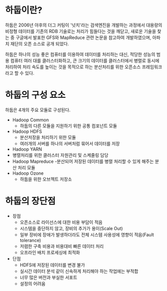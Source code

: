 # 하둡이란?
하둡은 2006년 야후의 더그 커팅이 '넛치'라는 검색엔진을 개발하는 과정에서 대용량의 비정형 데이터를 기존의 RDB 기술로는 처리가 힘들다는 것을 깨닫고, 
새로운 기술을 찾는 중 구글에서 발표한 GFS와 MapReduce 관련 논문을 참고하여 개발하였으며, 아파치 재단의 오픈 소스로 공개 되었다.

하둡은 하나의 성능 좋은 컴퓨터를 이용하여 데이터를 처리하는 대신, 적당한 성능의 범용 컴퓨터 여러 대를 클러스터화하고,
큰 크기의 데이터를 클러스터에서 병렬로 동시에 처리하여 처리 속도를 높이는 것을 목적으로 하는 분산처리를 위한 오픈소스 프레임워크라고 할 수 있다.

# 하둡의 구성 요소
하둡은 4개의 주요 모듈로 구성된다.

- Hadoop Common
  - 하둡의 다른 모듈을 지원하기 위한 공통 컴포넌트 모듈
- Hadoop HDFS
  - 분산저장을 처리하기 위한 모듈
  - 여러개의 서버를 하나의 서버처럼 묶어서 데이터를 저장
 - Hadoop YARN
  - 병렬처리를 위한 클러스터 자원관리 및 스케줄링 담당
- Hadoop Mapreduce
  -분산되어 저장된 데이터를 병렬 처리할 수 있게 해주는 분산 처리 모듈
- Hadoop Ozone
  - 하둡을 위한 오브젝트 저장소
# 하둡의 장단점
- 장점
  - 오픈소스로 라이선스에 대한 비용 부담이 적음
  - 시스템을 중단하지 않고, 장비의 추가가 용이(Scale Out)
  - 일부 장비에 장애가 발생하더라도 전체 시스템 사용성에 영향이 적음(Fault tolerance)
  - 저렴한 구축 비용과 비용대비 빠른 데이터 처리
  - 오프라인 배치 프로세싱에 최적화
- 단점
  - HDFS에 저장된 데이터를 변경 불가
  - 실시간 데이터 분석 같이 신속하게 처리해야 하는 작업에는 부적합
  - 너무 많은 버전과 부실한 서포트
  - 설정의 어려움
